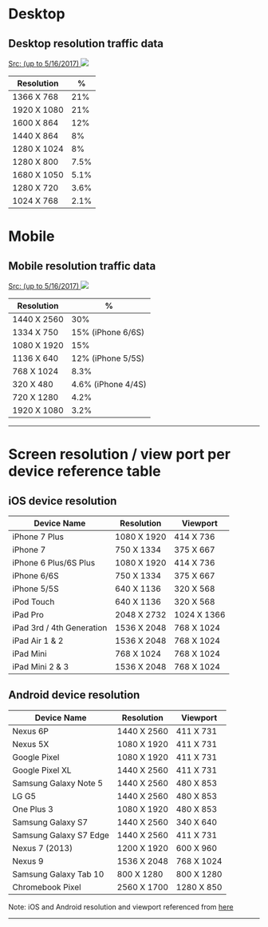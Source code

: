 # Desktop

## Desktop resolution traffic data 

[Src: (up to 5/16/2017) ](https://telus.domo.com/page/1401343950/kpis/details/514332896)
![](http://i.imgur.com/zwDHrQC.png)

| Resolution | % |
| ---------- | --- |
| 1366 X 768 | 21% |
| 1920 X 1080 | 21% |
| 1600 X 864 | 12% |
| 1440 X 864 | 8% |
| 1280 X 1024 | 8% |
| 1280 X 800 | 7.5% |
| 1680 X 1050 | 5.1% |
| 1280 X 720 | 3.6% |
| 1024 X 768 | 2.1% |

# Mobile

## Mobile resolution traffic data

[Src: (up to 5/16/2017) ](https://telus.domo.com/page/1401343950/kpis/details/1584865038)
![](http://i.imgur.com/70i1CAH.png)

| Resolution | % |
| ---------- | --- |
| 1440 X 2560 | 30% |
| 1334 X 750 | 15% (iPhone 6/6S) |
| 1080 X 1920 | 15% |
| 1136 X 640 | 12% (iPhone 5/5S) |
| 768 X 1024 | 8.3% |
| 320 X 480 | 4.6% (iPhone 4/4S) |
| 720 X 1280 | 4.2% |
| 1920 X 1080 |3.2% |

***

# Screen resolution / view port per device reference table

## iOS device resolution

| Device Name  | Resolution | Viewport |
| ------------- | ------------- | ------------- | 
| iPhone 7 Plus  | 1080 X 1920  | 414 X 736 |
| iPhone 7  | 750 X 1334  | 375 X 667 |	
| iPhone 6 Plus/6S Plus	| 1080 X 1920 |	414 X 736 |
| iPhone 6/6S |	750 X 1334 |	375 X 667 |
| iPhone 5/5S |	640 X 1136 |	320 X 568 |
| iPod Touch |	640 X 1136 |	320 X 568 |
| iPad Pro |	2048 X 2732 |	1024 X 1366 |
| iPad 3rd / 4th Generation |	1536 X 2048 |	768 X 1024 |
| iPad Air 1 & 2 |	1536 X 2048 |	768 X 1024 |
| iPad Mini |	768 X 1024 |	768 X 1024 |
| iPad Mini 2 & 3 |	1536 X 2048 |	768 X 1024 |

## Android device resolution

| Device Name  | Resolution | Viewport |
| ------------- | ------------- | ------------- | 
| Nexus 6P |	1440 X 2560 |	411 X 731 |
| Nexus 5X |	1080 X 1920 |	411 X 731 |
| Google Pixel |	1080 X 1920 |	411 X 731 |
| Google Pixel XL |	1440 X 2560 |	411 X 731 |
| Samsung Galaxy Note 5 |	1440 X 2560 |	480 X 853 |
| LG G5 |	1440 X 2560 |	480 X 853 |
| One Plus 3 |	1080 X 1920 |	480 X 853 |
| Samsung Galaxy S7 |	1440 X 2560 |	340 X 640 |
| Samsung Galaxy S7 Edge |	1440 X 2560 |	411 X 731 |
| Nexus 7 (2013) |	1200 X 1920 |	600 X 960 |
| Nexus 9 |	1536 X 2048 |	768 X 1024 |
| Samsung Galaxy Tab 10 |	800 X 1280 |	800 X 1280 |
| Chromebook Pixel |	2560 X 1700 |	1280 X 850 |

Note: iOS and Android resolution and viewport referenced from [here](http://mediag.com/news/popular-screen-resolutions-designing-for-all/)

***